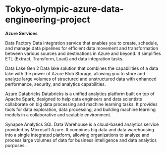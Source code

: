 # Tokyo-olympic-azure-data-engineering-project
**Azure Services**

Data Factory
Data integration service that enables you to create, schedule, and manage data pipelines for efficient data movement and transformation between various sources and destinations in Azure and beyond. It simplifies ETL (Extract, Transform, Load) and data integration tasks.

Data Lake Gen 2
Data lake solution that combines the capabilities of a data lake with the power of Azure Blob Storage, allowing you to store and analyze large volumes of structured and unstructured data with enhanced performance, security, and analytics capabilities.

Azure Databricks
Databricks is a unified analytics platform built on top of Apache Spark, designed to help data engineers and data scientists collaborate on big data processing and machine learning tasks. It provides tools for data exploration, data processing, and building machine learning models in a collaborative and scalable environment.

Synapse Analytics
SQL Data Warehouse is a cloud-based analytics service provided by Microsoft Azure. It combines big data and data warehousing into a single integrated platform, allowing organizations to analyze and process large volumes of data for business intelligence and data analytics purposes.


